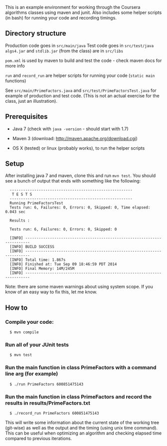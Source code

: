 This is an example environment for working through the Coursera algorithms classes using maven and junit.
Also includes some helper scripts (in bash) for running your code and recording timings.

## Directory structure

Production code goes in `src/main/java`
Test code goes in `src/test/java`
`algs4.jar` and `stdlib.jar` (from the class) are in `src/libs`

`pom.xml` is used by maven to build and test the code - check maven docs for more info

```run``` and ```record_run``` are helper scripts for running your code (`static main` functions)

See `src/main/PrimeFactors.java` and `src/test/PrimeFactorsTest.java` for example of production and test code. (This is not an actual exercise for the class, just an illustration).

## Prerequisites

* Java 7 (check with `java -version` - should start with 1.7)
* Maven 3 (download: http://maven.apache.org/download.cgi)

* OS X (tested) or linux (probably works), to run the helper scripts

## Setup

After installing java 7 and maven, clone this and run `mvn test`. You should see a bunch of output that ends with something like the following:

```
  -------------------------------------------------------
   T E S T S
  -------------------------------------------------------
  Running PrimeFactorsTest
  Tests run: 6, Failures: 0, Errors: 0, Skipped: 0, Time elapsed: 0.043 sec

  Results :

  Tests run: 6, Failures: 0, Errors: 0, Skipped: 0

  [INFO] ------------------------------------------------------------------------
  [INFO] BUILD SUCCESS
  [INFO] ------------------------------------------------------------------------
  [INFO] Total time: 1.867s
  [INFO] Finished at: Tue Sep 09 18:46:59 PDT 2014
  [INFO] Final Memory: 14M/245M
  [INFO] ------------------------------------------------------------------------

```

Note: there are some maven warnings about using system scope. If you know of an easy way to fix this, let me know.

## How to

### Compile your code:

```
  $ mvn compile
```

### Run all of your JUnit tests

```
  $ mvn test
```

### Run the main function in class PrimeFactors with a command line arg (for example)

```
  $ ./run PrimeFactors 600851475143
```

### Run the main function in class PrimeFactors and record the results in results/PrimeFactors.txt

```
  $ ./record_run PrimeFactors 600851475143
```

  This will write some information about the current state of the working tree (git-wise) as well as the output and the timing (using unix time command). This can be useful when optimizing an algorithm and checking elapsed time compared to previous iterations.

